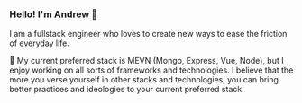 ### Hello! I'm Andrew 👋

I am a fullstack engineer who loves to create new ways to ease the friction of everyday life.

🚀 My current preferred stack is MEVN (Mongo, Express, Vue, Node), but I enjoy working on all sorts of frameworks and technologies. I believe that the more you verse yourself in other stacks and technologies, you can bring better practices and ideologies to your current preferred stack.
